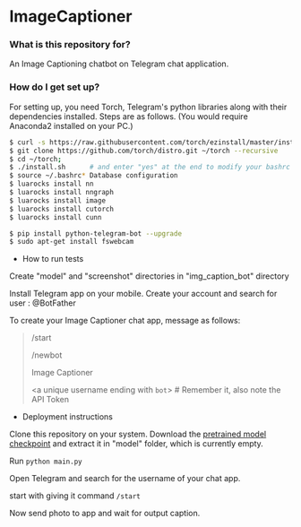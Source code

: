 # ImageCaptioner
### What is this repository for? ###

An Image Captioning chatbot on Telegram chat application.

### How do I get set up? ###

For setting up, you need Torch, Telegram's python libraries along with their dependencies installed. Steps are as follows.
(You would require Anaconda2 installed on your PC.)

```bash
$ curl -s https://raw.githubusercontent.com/torch/ezinstall/master/install-deps | bash
$ git clone https://github.com/torch/distro.git ~/torch --recursive
$ cd ~/torch; 
$ ./install.sh      # and enter "yes" at the end to modify your bashrc
$ source ~/.bashrc* Database configuration
$ luarocks install nn
$ luarocks install nngraph 
$ luarocks install image 
$ luarocks install cutorch
$ luarocks install cunn
```

```bash
$ pip install python-telegram-bot --upgrade
$ sudo apt-get install fswebcam
```

* How to run tests 

Create "model" and "screenshot" directories in "img_caption_bot" directory

Install Telegram app on your mobile. Create your account and search for user : @BotFather

To create your Image Captioner chat app, message as follows:

> /start
>
> /newbot
>
> Image Captioner
>
> <a unique username ending with `bot`> # Remember it, also note the API Token

* Deployment instructions

Clone this repository on your system. Download the [pretrained model checkpoint](http://cs.stanford.edu/people/karpathy/neuraltalk2/checkpoint_v1_cpu.zip) and extract it in "model" folder, which is currently empty.

Run `python main.py`

Open Telegram and search for the username of your chat app.

start with giving it command `/start`

Now send photo to app and wait for output caption.

